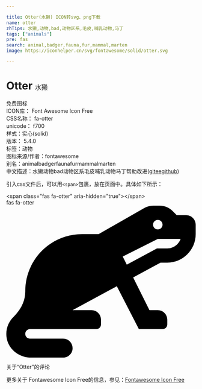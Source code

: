 ```yaml
---

title: Otter(水獭) ICON转svg、png下载
name: otter
zhTips: 水獭,动物,bad,动物区系,毛皮,哺乳动物,马丁
tags: ["animals"]
pre: fas
search: animal,badger,fauna,fur,mammal,marten
image: https://iconhelper.cn/svg/fontawesome/solid/otter.svg

---
```


# Otter  <small style="font-size: 60%;font-weight: 100">水獭</small>


<div class="detail-page">
<p>
<span><span class="badge-success badge">免费图标</span> </span>
<br/>
<span>
ICON库：
<span class="badge-secondary badge">Font Awesome Icon Free</span> 
</span>
<br/>
<span>
CSS名称：
<span class="badge-secondary badge">fa-otter</span> 
</span>
<br/>
<span>
unicode：
<span class="badge-secondary badge">f700</span> 
<copy-btn content='f700' btn-title=""></copy-btn>
<copy-btn :content='String.fromCodePoint(parseInt("f700", 16))' btn-title="复制U"></copy-btn>
</span><br/><span>样式：<span class="badge-light badge">实心(solid)</span></span>
<br/>
<span>
版本：
<span class="badge-secondary badge">5.4.0</span> 
</span><br/><span>标签：<span class="badge-light badge"><router-link to="/tags/animals.html">动物</router-link></span></span>
<br/>
<span>图标来源/作者：<span class="badge-light badge">fontawesome</span></span> 
<br/>
<span>别名：<span class="badge-light badge">animal</span><span class="badge-light badge">badger</span><span class="badge-light badge">fauna</span><span class="badge-light badge">fur</span><span class="badge-light badge">mammal</span><span class="badge-light badge">marten</span></span><br/><span class="zh-detail">中文描述：<span class="badge-primary badge">水獭</span><span class="badge-primary badge">动物</span><span class="badge-primary badge">bad</span><span class="badge-primary badge">动物区系</span><span class="badge-primary badge">毛皮</span><span class="badge-primary badge">哺乳动物</span><span class="badge-primary badge">马丁</span><span class="help-link"><span>帮助改进</span>(<a href="https://gitee.com/liuwave/icon-helper/edit/master/json/fontawesome/solid/otter.json" target="_blank" rel="noopener noreferrer">gitee</a><a href="https://github.com/liuwave/icon-helper/edit/master/json/fontawesome/solid/otter.json" target="_blank" rel="noopener noreferrer">github</a></span>)</span><br/>
</p>
</div>
<div class="alert alert-dark">
  <i class="fas fa-otter fa-xs"></i>
  <i class="fas fa-otter fa-sm"></i>
  <i class="fas fa-otter fa-lg"></i>
  <i class="fas fa-otter fa-2x"></i>
  <i class="fas fa-otter fa-3x"></i>
  <i class="fas fa-otter fa-5x"></i>
  <i class="fas fa-otter fa-7x"></i>
</div>
<div>
  <p>引入css文件后，可以用<code>&lt;span&gt;</code>包裹，放在页面中。具体如下所示：    
  </p>
  <div class="alert alert-primary" style="font-size: 14px">
    &lt;span class="fas fa-otter" aria-hidden="true"&gt;&lt;/span&gt;
    <copy-btn content='<span class="fas fa-otter" aria-hidden="true"></span>'></copy-btn>
  </div>
  <div class="alert alert-secondary">
    <i class="fas fa-otter"
    style="font-size: 24px"
    aria-hidden="true"></i> fas fa-otter
    <copy-btn content="fas fa-otter" btn-title="复制图标名称"></copy-btn>
  </div>
</div>
<div id="svg" class="svg-wrap">
<svg xmlns="http://www.w3.org/2000/svg" viewBox="0 0 640 512"><path d="M608 32h-32l-13.25-13.25A63.97 63.97 0 0 0 517.49 0H497c-11.14 0-22.08 2.91-31.75 8.43L312 96h-56C149.96 96 64 181.96 64 288v1.61c0 32.75-16 62.14-39.56 84.89-18.19 17.58-28.1 43.68-23.19 71.8 6.76 38.8 42.9 65.7 82.28 65.7H192c17.67 0 32-14.33 32-32s-14.33-32-32-32H80c-8.83 0-16-7.17-16-16s7.17-16 16-16h224c8.84 0 16-7.16 16-16v-16c0-17.67-14.33-32-32-32h-64l149.49-80.5L448 416h80c8.84 0 16-7.16 16-16v-16c0-17.67-14.33-32-32-32h-28.22l-55.11-110.21L521.14 192H544c53.02 0 96-42.98 96-96V64c0-17.67-14.33-32-32-32zm-96 16c8.84 0 16 7.16 16 16s-7.16 16-16 16-16-7.16-16-16 7.16-16 16-16zm32 96h-34.96L407.2 198.84l-13.77-27.55L512 112h77.05c-6.62 18.58-24.22 32-45.05 32z"/></svg>
</div>
<detail full-name='fa-otter'></detail>

<Vssue title="关于“Otter”的评论" >关于“Otter”的评论</Vssue>
    
<div><p>更多关于  Fontawesome Icon Free的信息，参见：<a target="_blank" href="https://iconhelper.cn/fontawesome.html">Fontawesome Icon Free</a>
</p></div>

